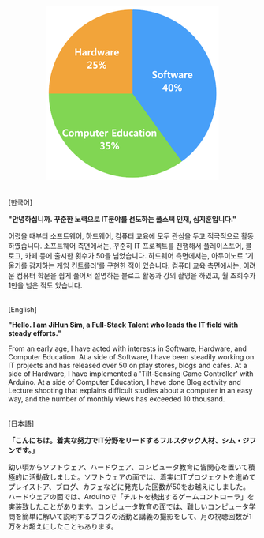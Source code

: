 <div align="center">
  <img src="chart.png" alt="chart">
</div>


<p>
  <br>
  [한국어]
</p>
<p>
  <strong>"안녕하십니까. 꾸준한 노력으로 IT분야를 선도하는 풀스택 인재, 심지훈입니다."</strong>
</p>
<p>
  어렸을 때부터 소프트웨어, 하드웨어, 컴퓨터 교육에 모두 관심을 두고 적극적으로 활동하였습니다. 소프트웨어 측면에서는, 꾸준히 IT 프로젝트를 진행해서 플레이스토어, 블로그, 카페 등에 출시한 횟수가 50을 넘었습니다. 하드웨어 측면에서는, 아두이노로 '기울기를 감지하는 게임 컨트롤러'를 구현한 적이 있습니다. 컴퓨터 교육 측면에서는, 어려운 컴퓨터 학문을 쉽게 풀어서 설명하는 블로그 활동과 강의 촬영을 하였고, 월 조회수가 1만을 넘은 적도 있습니다.
</p>


<p>
  <br>
  [English]
</p>
<p>
  <strong>"Hello. I am JiHun Sim, a Full-Stack Talent who leads the IT field with steady efforts."</strong>
</p>
<p>
  From an early age, I have acted with interests in Software, Hardware, and Computer Education. At a side of Software, I have been steadily working on IT projects and has released over 50 on play stores, blogs and cafes. At a side of Hardware, I have implemented a 'Tilt-Sensing Game Controller' with Arduino. At a side of Computer Education, I have done Blog activity and Lecture shooting that explains difficult studies about a computer in an easy way, and the number of monthly views has exceeded 10 thousand.
</p>


<p>
  <br>
  [日本語]
</p>
<p>
  <strong>「こんにちは。着実な努力でIT分野をリードするフルスタック人材、シム・ジフンです。」</strong>
</p>
<p>
  幼い頃からソフトウェア、ハードウェア、コンピュータ教育に皆関心を置いて積極的に活動致しました。ソフトウェアの面では、着実にITプロジェクトを進めてプレイストア、ブログ、カフェなどに発売した回数が50をお越えにしました。ハードウェアの面では、Arduinoで「チルトを検出するゲームコントローラ」を実装致したことがあります。コンピュータ教育の面では、難しいコンピュータ学問を簡単に解いて説明するブログの活動と講義の撮影をして、月の視聴回数が1万をお超えにしたこともあります。
</p>

